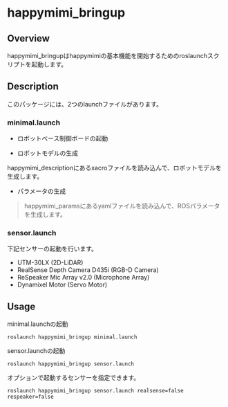 # happymimi_bringup
## Overview
happymimi_bringupはhappymimiの基本機能を開始するためのroslaunchスクリプトを起動します。

## Description
このパッケージには、2つのlaunchファイルがあります。
### minimal.launch
- ロボットベース制御ボードの起動

- ロボットモデルの生成

happymimi_descriptionにあるxacroファイルを読み込んで、ロボットモデルを生成します。

- パラメータの生成
> happymimi_paramsにあるyamlファイルを読み込んで、ROSパラメータを生成します。

### sensor.launch
下記センサーの起動を行います。
- UTM-30LX (2D-LiDAR)
- RealSense Depth Camera D435i (RGB-D Camera)
- ReSpeaker Mic Array v2.0 (Microphone Array)
- Dynamixel Motor (Servo Motor)

## Usage
minimal.launchの起動

`roslaunch happymimi_bringup minimal.launch`

sensor.launchの起動

`roslaunch happymimi_bringup sensor.launch`

オプションで起動するセンサーを指定できます。

`roslaunch happymimi_bringup sensor.launch realsense=false respeaker=false`
